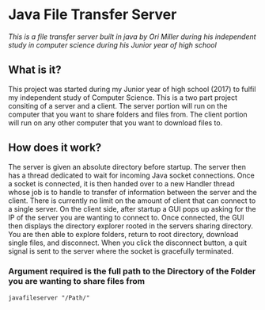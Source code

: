 # Java File Transfer Server
*This is a file transfer server built in java by Ori Miller during his independent study in computer science during his Junior year of high school*

## What is it?
This project was started during my Junior year of high school (2017) to fulfil my independent study of Computer Science. This is a two part project consiting of a server and a client. The server portion will run on the computer that you want to share folders and files from. The client portion will run on any other computer that you want to download files to.

## How does it work?
The server is given an absolute directory before startup. The server then has a thread dedicated to wait for incoming Java socket connections. Once a socket is connected, it is then handed over to a new Handler thread whose job is to handle to transfer of information between the server and the client. There is currently no limit on the amount of client that can connect to a single server. On the client side, after startup a GUI pops up asking for the IP of the server you are wanting to connect to. Once connected, the GUI then displays the directory explorer rooted in the servers sharing directory. You are then able to explore folders, return to root directory, download single files, and disconnect. When you click the disconnect button, a quit signal is sent to the server where the socket is gracefully terminated.  

### Argument required is the full path to the Directory of the Folder you are wanting to share files from
```
javafileserver "/Path/"
```
